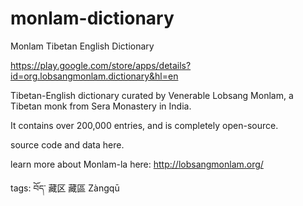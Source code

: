 # monlam-dictionary
Monlam Tibetan English Dictionary

https://play.google.com/store/apps/details?id=org.lobsangmonlam.dictionary&hl=en

Tibetan-English dictionary curated by Venerable Lobsang Monlam, a Tibetan monk from Sera Monastery in India.

It contains over 200,000 entries, and is completely open-source.

source code and data here.

learn more about Monlam-la here:
http://lobsangmonlam.org/

tags: བོད་ 藏区 藏區 Zàngqū
